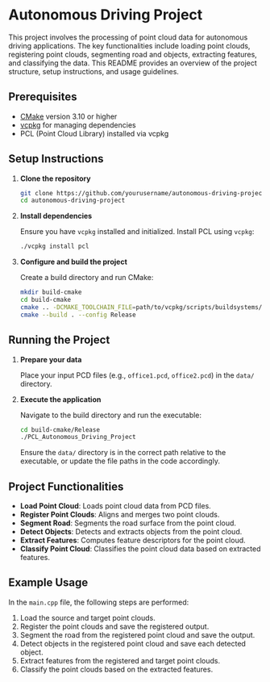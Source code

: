 # Autonomous Driving Project

This project involves the processing of point cloud data for autonomous driving applications. The key functionalities include loading point clouds, registering point clouds, segmenting road and objects, extracting features, and classifying the data. This README provides an overview of the project structure, setup instructions, and usage guidelines.


## Prerequisites

- [CMake](https://cmake.org/) version 3.10 or higher
- [vcpkg](https://github.com/microsoft/vcpkg) for managing dependencies
- PCL (Point Cloud Library) installed via vcpkg

## Setup Instructions

1. **Clone the repository**

    ```bash
    git clone https://github.com/yourusername/autonomous-driving-project.git
    cd autonomous-driving-project
    ```

2. **Install dependencies**

    Ensure you have `vcpkg` installed and initialized. Install PCL using `vcpkg`:

    ```bash
    ./vcpkg install pcl
    ```

3. **Configure and build the project**

    Create a build directory and run CMake:

    ```bash
    mkdir build-cmake
    cd build-cmake
    cmake .. -DCMAKE_TOOLCHAIN_FILE=path/to/vcpkg/scripts/buildsystems/vcpkg.cmake
    cmake --build . --config Release
    ```

## Running the Project

1. **Prepare your data**

    Place your input PCD files (e.g., `office1.pcd`, `office2.pcd`) in the `data/` directory.

2. **Execute the application**

    Navigate to the build directory and run the executable:

    ```bash
    cd build-cmake/Release
    ./PCL_Autonomous_Driving_Project
    ```

    Ensure the `data/` directory is in the correct path relative to the executable, or update the file paths in the code accordingly.

## Project Functionalities

- **Load Point Cloud**: Loads point cloud data from PCD files.
- **Register Point Clouds**: Aligns and merges two point clouds.
- **Segment Road**: Segments the road surface from the point cloud.
- **Detect Objects**: Detects and extracts objects from the point cloud.
- **Extract Features**: Computes feature descriptors for the point cloud.
- **Classify Point Cloud**: Classifies the point cloud data based on extracted features.

## Example Usage

In the `main.cpp` file, the following steps are performed:

1. Load the source and target point clouds.
2. Register the point clouds and save the registered output.
3. Segment the road from the registered point cloud and save the output.
4. Detect objects in the registered point cloud and save each detected object.
5. Extract features from the registered and target point clouds.
6. Classify the point clouds based on the extracted features.

